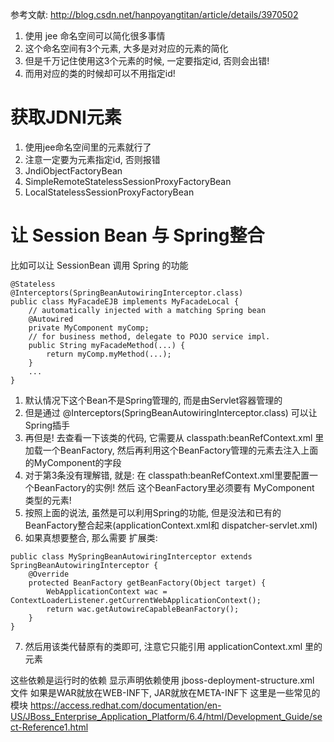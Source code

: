 参考文献:
http://blog.csdn.net/hanpoyangtitan/article/details/3970502

1. 使用 jee 命名空间可以简化很多事情
2. 这个命名空间有3个元素, 大多是对对应的元素的简化
3. 但是千万记住使用这3个元素的时候, 一定要指定id, 否则会出错!
4. 而用对应的类的时候却可以不用指定id!

# 获取JDNI元素 #
1. 使用jee命名空间里的元素就行了
2. 注意一定要为元素指定id, 否则报错
3. JndiObjectFactoryBean 
4. SimpleRemoteStatelessSessionProxyFactoryBean 
5. LocalStatelessSessionProxyFactoryBean

# 让 Session Bean 与 Spring整合 #
比如可以让 SessionBean 调用 Spring 的功能
```
@Stateless
@Interceptors(SpringBeanAutowiringInterceptor.class)
public class MyFacadeEJB implements MyFacadeLocal {
    // automatically injected with a matching Spring bean
    @Autowired
    private MyComponent myComp;
    // for business method, delegate to POJO service impl.
    public String myFacadeMethod(...) {
        return myComp.myMethod(...);
    }
    ...
}
```
1. 默认情况下这个Bean不是Spring管理的, 而是由Servlet容器管理的
2. 但是通过 @Interceptors(SpringBeanAutowiringInterceptor.class) 可以让Spring插手
3. 再但是! 去查看一下该类的代码, 它需要从  classpath:beanRefContext.xml 里加载一个BeanFactory, 然后再利用这个BeanFactory管理的元素去注入上面的MyComponent的字段
4. 对于第3条没有理解错, 就是: 在 classpath:beanRefContext.xml里要配置一个BeanFactory的实例! 然后 这个BeanFactory里必须要有 MyComponent 类型的元素!
5. 按照上面的说法, 虽然是可以利用Spring的功能, 但是没法和已有的BeanFactory整合起来(applicationContext.xml和 dispatcher-servlet.xml)
6. 如果真想要整合, 那么需要 扩展类:
```
public class MySpringBeanAutowiringInterceptor extends SpringBeanAutowiringInterceptor {
	@Override
	protected BeanFactory getBeanFactory(Object target) {
		WebApplicationContext wac = ContextLoaderListener.getCurrentWebApplicationContext();
		return wac.getAutowireCapableBeanFactory();
	}
}
```
7. 然后用该类代替原有的类即可, 注意它只能引用 applicationContext.xml 里的元素


这些依赖是运行时的依赖
显示声明依赖使用 jboss-deployment-structure.xml 文件
如果是WAR就放在WEB-INF下, JAR就放在META-INF下
这里是一些常见的模块
https://access.redhat.com/documentation/en-US/JBoss_Enterprise_Application_Platform/6.4/html/Development_Guide/sect-Reference1.html

